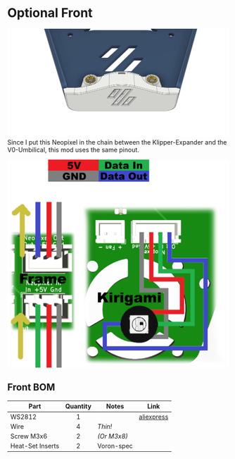 # Optional Front
![Alt text](/Images/kirigami_front.png?raw=true "Title")
Since I put this Neopixel in the chain between the Klipper-Expander and the V0-Umbilical, this mod uses the same pinout.

![Alt text](/Images/pixelwire.png?raw=true "Title")

## Front BOM
| Part             | Quantity | Notes       | Link                                                 |
| ---------------- |    :-:   | ----------- | ---------------------------------------------------- |
| WS2812           | 1        |             | [aliexpress](https://de.aliexpress.com/item/1005001527124508.html) |
| Wire             | 4        | *Thin!*     |                                                      |
| Screw M3x6       | 2        | *(Or M3x8)* |                                                      |
| Heat-Set Inserts | 2        | Voron-spec  |                                                      |
